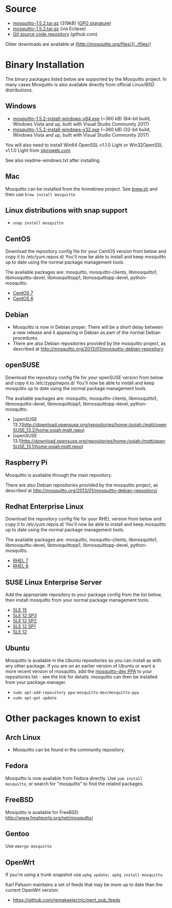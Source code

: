 <!--
.. title: Download
.. slug: download
.. date: 2018-01-07 20:15:04 UTC
.. tags: tag
.. category: category
.. link: link
.. description:
.. type: text
-->

# Source

* [mosquitto-1.5.2.tar.gz](http://mosquitto.org/files/source/mosquitto-1.5.2.tar.gz) (319kB) ([GPG signature](http://mosquitto.org/files/source/mosquitto-1.5.1.tar.gz.asc))
* [mosquitto-1.5.2.tar.gz](http://www.eclipse.org/downloads/download.php?file=/mosquitto/source/mosquitto-1.5.2.tar.gz) (via Eclipse)
* [Git source code repository](https://github.com/eclipse/mosquitto) (github.com)

Older downloads are available at [http://mosquitto.org/files/](../files/)

# Binary Installation

The binary packages listed below are supported by the Mosquitto project. In many
cases Mosquitto is also available directly from official Linux/BSD
distributions.

## Windows

* [mosquitto-1.5.2-install-windows-x64.exe](http://www.eclipse.org/downloads/download.php?file=/mosquitto/binary/win64/mosquitto-1.5.2-install-windows-x64.exe) (~360 kB) (64-bit build, Windows Vista and up, built with Visual Studio Community 2017)
* [mosquitto-1.5.2-install-windows-x32.exe](http://www.eclipse.org/downloads/download.php?file=/mosquitto/binary/win32/mosquitto-1.5.2-install-windows-x86.exe) (~360 kB) (32-bit build, Windows Vista and up, built with Visual Studio Community 2017)

You will also need to install Win64 OpenSSL v1.1.0 Light or Win32OpenSSL v1.1.0 Light from [slproweb.com](http://slproweb.com/products/Win32OpenSSL.html)

See also readme-windows.txt after installing.

## Mac
Mosquitto can be installed from the homebrew project. See
[brew.sh](http://brew.sh/) and then use `brew install mosquitto`

## Linux distributions with snap support

* `snap install mosquitto`

## CentOS
Download the repository config file for your CentOS version from below and copy it to /etc/yum.repos.d/ You'll now be able to install and keep mosquitto up to date using the normal package management tools.

The available packages are: mosquitto, mosquitto-clients, libmosquitto1, libmosquitto-devel, libmosquittopp1, libmosquittopp-devel, python-mosquitto.
* [CentOS 7](http://download.opensuse.org/repositories/home:/oojah:/mqtt/CentOS_CentOS-7/home:oojah:mqtt.repo)
* [CentOS 6](http://download.opensuse.org/repositories/home:/oojah:/mqtt/CentOS_CentOS-6/home:oojah:mqtt.repo)

## Debian
* Mosquitto is now in Debian proper. There will be a short delay between a new
  release and it appearing in Debian as part of the normal Debian procedures.
* There are also Debian repositories provided by the mosquitto project, as
  described at <http://mosquitto.org/2013/01/mosquitto-debian-repository>

## openSUSE
Download the repository config file for your openSUSE version from below and
copy it to /etc/zypp/repos.d/ You'll now be able to install and keep mosquitto
up to date using the normal package management tools.

The available packages are: mosquitto, mosquitto-clients, libmosquitto1, libmosquitto-devel, libmosquittopp1, libmosquittopp-devel, python-mosquitto.

* [openSUSE 13.2]http://download.opensuse.org/repositories/home:/oojah:/mqtt/openSUSE_13.2/home:oojah:mqtt.repo)
* [openSUSE 13.1]http://download.opensuse.org/repositories/home:/oojah:/mqtt/openSUSE_13.1/home:oojah:mqtt.repo)

## Raspberry Pi
Mosquitto is available through the main repository.

There are also Debian repositories provided by the mosquitto project, as
described at <http://mosquitto.org/2013/01/mosquitto-debian-repository/>

## Redhat Enterprise Linux
Download the repository config file for your RHEL version from below and copy
it to /etc/yum.repos.d/ You'll now be able to install and keep mosquitto up to
date using the normal package management tools.

The available packages are: mosquitto, mosquitto-clients, libmosquitto1, libmosquitto-devel, libmosquittopp1, libmosquittopp-devel, python-mosquitto.
* [RHEL 7](http://download.opensuse.org/repositories/home:/oojah:/mqtt/RedHat_RHEL-7/home:oojah:mqtt.repo)
* [RHEL 6](http://download.opensuse.org/repositories/home:/oojah:/mqtt/RedHat_RHEL-6/home:oojah:mqtt.repo)

## SUSE Linux Enterprise Server
Add the appropriate repository to your package config from the list below, then install mosquitto from your normal package management tools.

* [SLE 15](http://download.opensuse.org/repositories/home:/oojah:/mqtt/SLE_15/)
* [SLE 12 SP3](http://download.opensuse.org/repositories/home:/oojah:/mqtt/SLE_12_SP3/)
* [SLE 12 SP2](http://download.opensuse.org/repositories/home:/oojah:/mqtt/SLE_12_SP2/)
* [SLE 12 SP1](http://download.opensuse.org/repositories/home:/oojah:/mqtt/SLE_12_SP1/)
* [SLE 12](http://download.opensuse.org/repositories/home:/oojah:/mqtt/SLE_123/)

## Ubuntu
Mosquitto is available in the Ubuntu repositories so you can install as with
any other package. If you are on an earlier version of Ubuntu or want a more
recent version of mosquitto, add the [mosquitto-dev
PPA](http://launchpad.net/%7Emosquitto-dev/+archive/mosquitto-ppa/) to your
repositories list - see the link for details. mosquitto can then be installed
from your package manager.

* `sudo apt-add-repository ppa:mosquitto-dev/mosquitto-ppa`
* `sudo apt-get update`

# Other packages known to exist

## Arch Linux
* Mosquitto can be found in the community repository.

## Fedora
Mosquitto is now available from Fedora directly. Use `yum install mosquitto`,
or search for "mosquitto" to find the related packages.

## FreeBSD
Mosquitto is available for FreeBSD: http://www.freshports.org/net/mosquitto/

## Gentoo
Use `emerge mosquitto`

## OpenWrt
If you're using a trunk snapshot use `opkg update; opkg install mosquitto`

Karl Palsson maintains a set of feeds that may be more up to date than the
current OpenWrt version:

* https://github.com/remakeelectric/owrt_pub_feeds

